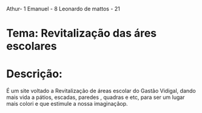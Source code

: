 Athur- 1
Emanuel - 8
Leonardo  de mattos - 21

# Tema: Revitalização das áres escolares

# Descrição:
É um site voltado a Revitalização  de  áreas  escolar  do Gastão  Vidigal, dando  mais vida  a pátios, escadas, paredes , quadras e  etc, para ser  um lugar mais  colori  e que estimule  a nossa imaginaçãop.
